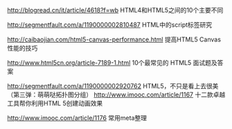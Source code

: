http://blogread.cn/it/article/4618?f=wb
HTML4和HTML5之间的10个主要不同

http://segmentfault.com/a/1190000002810487
HTML中的script标签研究

http://caibaojian.com/html5-canvas-performance.html
提高HTML5 Canvas性能的技巧

http://www.html5cn.org/article-7189-1.html
10个最常见的 HTML5 面试题及答案

http://segmentfault.com/a/1190000002920762
HTML5，不只是看上去很美（第三弹：萌萌哒拓扑图分组）
http://www.imooc.com/article/1167
十二款卓越工具帮你利用HTML 5创建动画效果

http://www.imooc.com/article/1176
常用meta整理